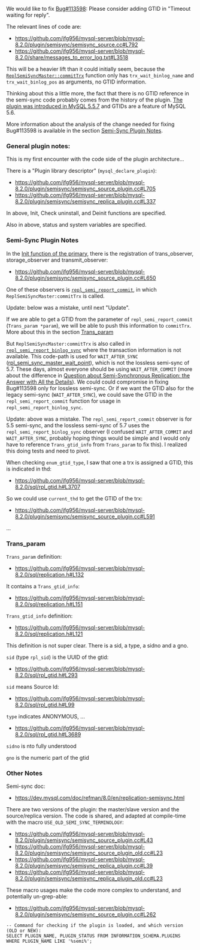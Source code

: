 
<!-- 6789 123456789 123456789 123456789 123456789 123456789 123456789 123456789 -->

We would like to fix [Bug#113598](https://bugs.mysql.com/bug.php?id=113598):
Please consider adding GTID in "Timeout waiting for reply".

The relevant lines of code are:
- https://github.com/jfg956/mysql-server/blob/mysql-8.2.0/plugin/semisync/semisync_source.cc#L792
- https://github.com/jfg956/mysql-server/blob/mysql-8.2.0/share/messages_to_error_log.txt#L3518

This will be a heavier lift than it could initially seem, because the
[`ReplSemiSyncMaster::commitTrx`](https://github.com/jfg956/mysql-server/blob/mysql-8.2.0/plugin/semisync/semisync_source.cc#L635)
function only has `trx_wait_binlog_name` and `trx_wait_binlog_pos` as arguments,
no GTID information.

Thinking about this a little more, the fact that there is no GTID reference in
the semi-sync code probably comes from the history of the plugin.
[The plugin was introduced in MySQL 5.5.7](https://github.com/jfg956/mysql-server/tree/mysql-5.5.7/plugin/semisync)
and GTIDs are a feature of MySQL 5.6.

More information about the analysis of the change needed for fixing Bug#113598
is available in the section [Semi-Sync Plugin Notes](#semi-sync-plugin-notes).


<!-- 6789 123456789 123456789 123456789 123456789 123456789 123456789 123456789 -->
### General plugin notes:

This is my first encounter with the code side of the plugin architecture...

There is a "Plugin library descriptor" (`mysql_declare_plugin`):
- https://github.com/jfg956/mysql-server/blob/mysql-8.2.0/plugin/semisync/semisync_source_plugin.cc#L705
- https://github.com/jfg956/mysql-server/blob/mysql-8.2.0/plugin/semisync/semisync_replica_plugin.cc#L337

In above, Init, Check uninstall, and Deinit functions are specified.

Also in above, status and system variables are specified.


<!-- 6789 123456789 123456789 123456789 123456789 123456789 123456789 123456789 -->
### Semi-Sync Plugin Notes

In the [Init function of the primary](https://github.com/jfg956/mysql-server/blob/mysql-8.2.0/plugin/semisync/semisync_source_plugin.cc#L580),
there is the registration of trans_observer, storage_observer and transmit_observer:
- https://github.com/jfg956/mysql-server/blob/mysql-8.2.0/plugin/semisync/semisync_source_plugin.cc#L650

One of these observers is [`repl_semi_report_commit`](https://github.com/jfg956/mysql-server/blob/mysql-8.2.0/plugin/semisync/semisync_source_plugin.cc#L109),
in which `ReplSemiSyncMaster:commitTrx` is called.

Update: below was a mistake, until next "Update".

If we are able to get a GTID from the parameter of `repl_semi_report_commit`
(`Trans_param *param`), we will be able to push this information to `commitTrx`.
More about this in the section [Trans_param](#trans_param)

But `ReplSemiSyncMaster:commitTrx` is also called in
[`repl_semi_report_binlog_sync`](https://github.com/jfg956/mysql-server/blob/mysql-8.2.0/plugin/semisync/semisync_source_plugin.cc#L95)
where the transaction information is not available.  This code-path is used for
`WAIT_AFTER_SYNC` ([rpl_semi_sync_master_wait_point](https://dev.mysql.com/doc/refman/8.0/en/replication-options-source.html#sysvar_rpl_semi_sync_master_wait_point)),
which is not the lossless semi-sync of 5.7.  These days, almost
everyone should be using `WAIT_AFTER_COMMIT`
(more about the difference in [Question about Semi-Synchronous Replication: the Answer with All the Details](https://percona.community/blog/2018/08/23/question-about-semi-synchronous-replication-answer-with-all-the-details/)).
We could could compromise in fixing Bug#113598 only for lossless semi-sync.
Or if we want the GTID also for the legacy semi-sync (`WAIT_AFTER_SYNC`), we could 
save the GTID in the `repl_semi_report_commit` function for usage in
`repl_semi_report_binlog_sync`.

Update: above was a mistake.  The `repl_semi_report_commit` observer is for 5.5
semi-sync, and the lossless semi-sync of 5.7 uses the
`repl_semi_report_binlog_sync` observer (I confused `WAIT_AFTER_COMMIT` and
`WAIT_AFTER_SYNC`, probably hoping things would be simple and I would only have to
reference `Trans_gtid_info` from `Trans_param` to fix this).  I realized this
doing tests and need to pivot.

When checking `enum_gtid_type`, I saw that one a trx is assigned a GTID, this
is indicated in thd:
- https://github.com/jfg956/mysql-server/blob/mysql-8.2.0/sql/rpl_gtid.h#L3707

So we could use `current_thd` to get the GTID of the trx:
- https://github.com/jfg956/mysql-server/blob/mysql-8.2.0/plugin/semisync/semisync_source_plugin.cc#L591

...

<!-- 6789 123456789 123456789 123456789 123456789 123456789 123456789 123456789 -->
### Trans_param

`Trans_param` definition:
- https://github.com/jfg956/mysql-server/blob/mysql-8.2.0/sql/replication.h#L132

It contains a `Trans_gtid_info`:
- https://github.com/jfg956/mysql-server/blob/mysql-8.2.0/sql/replication.h#L151

`Trans_gtid_info` definition:
- https://github.com/jfg956/mysql-server/blob/mysql-8.2.0/sql/replication.h#L121

This definition is not super clear.  There is a sid, a type, a sidno and a gno.

`sid` (type `rpl_sid`) is the UUID of the gtid:
- https://github.com/jfg956/mysql-server/blob/mysql-8.2.0/sql/rpl_gtid.h#L293

`sid` means Source Id:
- https://github.com/jfg956/mysql-server/blob/mysql-8.2.0/sql/rpl_gtid.h#L99

`type` indicates ANONYMOUS, ...
- https://github.com/jfg956/mysql-server/blob/mysql-8.2.0/sql/rpl_gtid.h#L3689

`sidno` is nto fully understood

`gno` is the numeric part of the gtid


<!-- 6789 123456789 123456789 123456789 123456789 123456789 123456789 123456789 -->
### Other Notes

Semi-sync doc:
- https://dev.mysql.com/doc/refman/8.0/en/replication-semisync.html

There are two versions of the plugin: the master/slave version and the
source/replica version.  The code is shared, and adapted at compile-time
with the macro `USE_OLD_SEMI_SYNC_TERMINOLOGY`:
- https://github.com/jfg956/mysql-server/blob/mysql-8.2.0/plugin/semisync/semisync_source_plugin.cc#L43
- https://github.com/jfg956/mysql-server/blob/mysql-8.2.0/plugin/semisync/semisync_source_plugin_old.cc#L23
- https://github.com/jfg956/mysql-server/blob/mysql-8.2.0/plugin/semisync/semisync_replica_plugin.cc#L39
- https://github.com/jfg956/mysql-server/blob/mysql-8.2.0/plugin/semisync/semisync_replica_plugin_old.cc#L23

These macro usages make the code more complex to understand, and potentially
un-grep-able:
- https://github.com/jfg956/mysql-server/blob/mysql-8.2.0/plugin/semisync/semisync_source_plugin.cc#L262

```
-- Command for checking if the plugin is loaded, and which version (OLD or NEW):
SELECT PLUGIN_NAME, PLUGIN_STATUS FROM INFORMATION_SCHEMA.PLUGINS WHERE PLUGIN_NAME LIKE '%semi%';
```


<!-- 6789 123456789 123456789 123456789 123456789 123456789 123456789 123456789 -->
<!-- EOF -->
